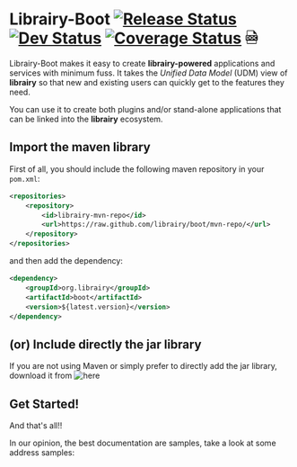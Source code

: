 # Librairy-Boot  [![Release Status](https://travis-ci.org/librairy/boot.svg?branch=master)](https://travis-ci.org/librairy/boot) [![Dev Status](https://travis-ci.org/librairy/boot.svg?branch=develop)](https://travis-ci.org/librairy/boot) [![Coverage Status](https://coveralls.io/repos/github/librairy/boot/badge.svg?branch=master)](https://coveralls.io/github/librairy/boot?branch=master) [![Doc](https://raw.githubusercontent.com/librairy/resources/master/figures/interface.png)](https://rawgit.com/librairy/boot/doc/report/index.html)


Librairy-Boot makes it easy to create **librairy-powered** applications and services with minimum fuss. It takes the *Unified Data Model* (UDM) view of **librairy** so that new and existing users can quickly get to the features they need.

You can use it to create both plugins and/or stand-alone applications that can be linked into the **librairy** ecosystem.

## Import the maven library

First of all, you should include the following maven repository in your `pom.xml`:

```xml
<repositories>
    <repository>
        <id>librairy-mvn-repo</id>
        <url>https://raw.github.com/librairy/boot/mvn-repo/</url>
    </repository>
</repositories>
```

and then add the dependency:

```xml
<dependency>
    <groupId>org.librairy</groupId>
    <artifactId>boot</artifactId>
    <version>${latest.version}</version>
</dependency>
```

## (or) Include directly the jar library

If you are not using Maven or simply prefer to directly add the jar library, download it from ![here](https://github.com/librairy/boot/tree/mvn-repo/org/librairy/boot)

## Get Started!

And that's all!!

In our opinion, the best documentation are samples, take a look at some address samples:

